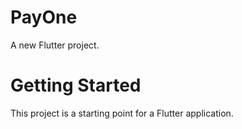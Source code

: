 # PayOne

A new Flutter project.

# Getting Started

This project is a starting point for a Flutter application.

